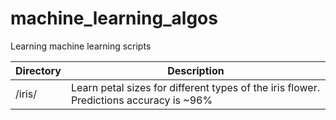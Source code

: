 # machine_learning_algos
Learning machine learning scripts

|Directory      |Description                                                                                            |
|---------------|-------------------------------------------------------------------------------------------------------|
|/iris/         |Learn petal sizes for different types of the iris flower. Predictions accuracy is  ~96%                |
